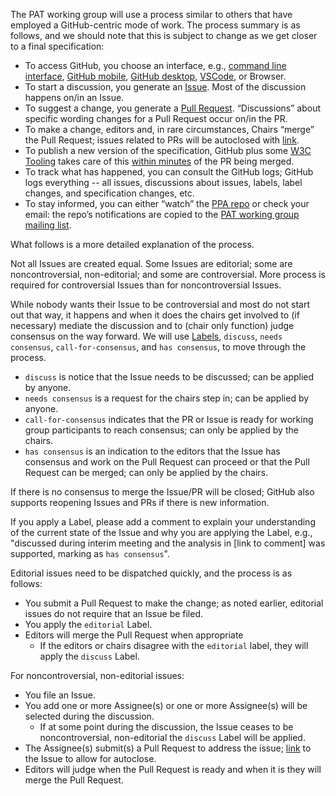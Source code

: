 The PAT working group will use a process similar to others that have employed a GitHub-centric mode of work. The process summary is as follows, and we should note that this is subject to change as we get closer to a final specification:

* To access GitHub, you choose an interface, e.g., [command line interface](https://docs.github.com/en/github-cli), [GitHub mobile](https://docs.github.com/en/get-started/using-github/github-mobile), [GitHub desktop](https://docs.github.com/en/desktop), [VSCode](https://code.visualstudio.com/docs/sourcecontrol/github), or Browser.
* To start a discussion, you generate an [Issue](https://docs.github.com/en/issues/tracking-your-work-with-issues/using-issues/creating-an-issue). Most of the discussion happens on/in an Issue.
* To suggest a change, you generate a [Pull Request](https://docs.github.com/en/pull-requests/collaborating-with-pull-requests/proposing-changes-to-your-work-with-pull-requests/creating-a-pull-request).  “Discussions” about specific wording changes for a Pull Request occur on/in the PR.
* To make a change, editors and, in rare circumstances, Chairs “merge” the Pull Request; issues related to PRs will be autoclosed with [link](https://docs.github.com/en/issues/tracking-your-work-with-issues/using-issues/linking-a-pull-request-to-an-issue).
* To publish a new version of the specification, GitHub plus some [W3C Tooling](https://github.com/w3c/echidna?tab=readme-ov-file) takes care of this [within minutes](https://www.w3.org/2021/03/18-echidna/?full#1) of the PR being merged.
* To track what has happened, you can consult the GitHub logs; GitHub logs everything -- all issues, discussions about issues, labels, label changes, and specification changes, etc.
* To stay informed, you can either “watch” the [PPA repo](https://github.com/w3c/ppa) or check your email: the repo’s notifications are copied to the [PAT working group mailing list](https://lists.w3.org/Archives/Public/public-patwg/).

What follows is a more detailed explanation of the process.

Not all Issues are created equal. Some Issues are editorial; some are noncontroversial, non-editorial; and some are controversial. More process is required for controversial Issues than for noncontroversial Issues.

While nobody wants their Issue to be controversial and most do not start out that way, it happens and when it does the chairs get involved to (if necessary) mediate the discussion and to (chair only function) judge consensus on the way forward. We will use [Labels](https://docs.github.com/en/issues/using-labels-and-milestones-to-track-work/managing-labels), `discuss`, `needs consensus`, `call-for-consensus`, and `has consensus`, to move through the process.

* `discuss` is notice that the Issue needs to be discussed; can be applied by anyone.
* `needs consensus` is a request for the chairs step in; can be applied by anyone.
* `call-for-consensus` indicates that the PR or Issue is ready for working group participants to reach consensus; can only be applied by the chairs.
* `has consensus` is an indication to the editors that the Issue has consensus and work on the Pull Request can proceed or that the Pull Request can be merged; can only be applied by the chairs.

If there is no consensus to merge the Issue/PR will be closed; GitHub also supports reopening Issues and PRs if there is new information.

If you apply a Label, please add a comment to explain your understanding of the current state of the Issue and why you are applying the Label, e.g., "discussed during interim meeting and the analysis in \[link to comment\] was supported, marking as `has consensus`".

Editorial issues need to be dispatched quickly, and the process is as follows:

* You submit a Pull Request to make the change; as noted earlier, editorial issues do not require that an Issue be filed.
* You apply the `editorial` Label.
* Editors will merge the Pull Request when appropriate
  * If the editors or chairs disagree with the `editorial` label, they will apply the `discuss` Label.

For noncontroversial, non-editorial issues:
  * You file an Issue.
  * You add one or more Assignee(s) or one or more Assignee(s) will be selected during the discussion.
    * If at some point during the discussion, the Issue ceases to be noncontroversial, non-editorial the `discuss` Label will be applied.
  * The Assignee(s) submit(s) a Pull Request to address the issue; [link](https://docs.github.com/en/issues/tracking-your-work-with-issues/using-issues/linking-a-pull-request-to-an-issue) to the Issue to allow for autoclose.
  * Editors will judge when the Pull Request is ready and when it is they will merge the Pull Request.
